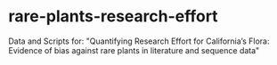 # rare-plants-research-effort
Data and Scripts for: "Quantifying Research Effort for California’s Flora: Evidence of bias against rare plants in literature and sequence data"
